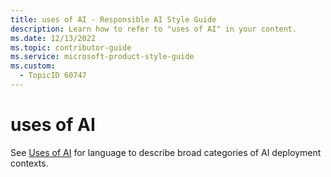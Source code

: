 ```yaml
---
title: uses of AI - Responsible AI Style Guide
description: Learn how to refer to "uses of AI" in your content.
ms.date: 12/13/2022
ms.topic: contributor-guide
ms.service: microsoft-product-style-guide
ms.custom:
  - TopicID 60747
---
```



# uses of AI

See [Uses of AI](~\responsible-ai-style-guide\uses-ai-terms\uses-of-aiterms-for-categories-of-ai-use.md) for language to describe broad categories of AI deployment contexts.